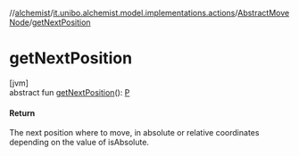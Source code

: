 //[alchemist](../../../index.md)/[it.unibo.alchemist.model.implementations.actions](../index.md)/[AbstractMoveNode](index.md)/[getNextPosition](get-next-position.md)

# getNextPosition

[jvm]\
abstract fun [getNextPosition](get-next-position.md)(): [P](../../it.unibo.alchemist.model.implementations.movestrategies.speed/-interact-with-others/index.md)

#### Return

The next position where to move, in absolute or relative coordinates depending on the value of isAbsolute.
